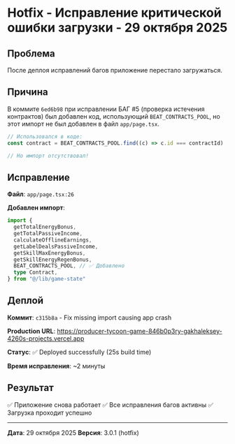 # Hotfix - Исправление критической ошибки загрузки - 29 октября 2025

## Проблема

После деплоя исправлений багов приложение перестало загружаться.

## Причина

В коммите `6ed6b98` при исправлении БАГ #5 (проверка истечения контрактов) был добавлен код, использующий `BEAT_CONTRACTS_POOL`, но этот импорт не был добавлен в файл `app/page.tsx`.

```typescript
// Использовался в коде:
const contract = BEAT_CONTRACTS_POOL.find((c) => c.id === contractId)

// Но импорт отсутствовал!
```

## Исправление

**Файл**: `app/page.tsx:26`

**Добавлен импорт**:
```typescript
import {
  getTotalEnergyBonus,
  getTotalPassiveIncome,
  calculateOfflineEarnings,
  getLabelDealsPassiveIncome,
  getSkillMaxEnergyBonus,
  getSkillEnergyRegenBonus,
  BEAT_CONTRACTS_POOL, // ✅ Добавлено
  type Contract,
} from "@/lib/game-state"
```

## Деплой

**Коммит**: `c315b8a` - Fix missing import causing app crash

**Production URL**: https://producer-tycoon-game-846b0p3ry-gakhaleksey-4260s-projects.vercel.app

**Статус**: ✅ Deployed successfully (25s build time)

**Время исправления**: ~2 минуты

## Результат

✅ Приложение снова работает
✅ Все исправления багов активны
✅ Загрузка проходит успешно

---

**Дата**: 29 октября 2025
**Версия**: 3.0.1 (hotfix)
